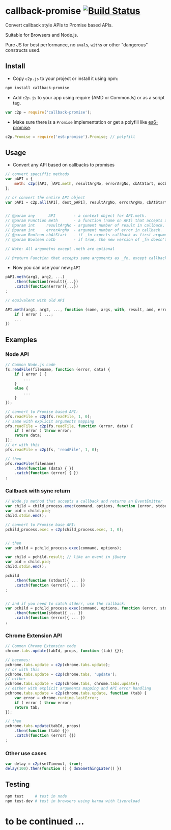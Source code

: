 # callback-promise [![Build Status](https://travis-ci.org/duzun/callback-promise.svg?branch=master)](https://travis-ci.org/duzun/callback-promise)
Convert callback style APIs to Promise based APIs.

Suitable for Browsers and Node.js.

Pure JS for best performance, no `eval`s, `with`s or other "dangerous" constructs used.


## Install

- Copy `c2p.js` to your project or install it using npm:

```sh
npm install callback-promise
```

- Add `c2p.js` to your app using require (AMD or CommonJs) or as a script tag.
```js
var c2p = require('callback-promise');
```

- Make sure there is a `Promise` implementation or get a polyfill like [es6-promise](https://www.npmjs.com/package/es6-promise).

```js
c2p.Promise = require('es6-promise').Promise; // polyfill
```


## Usage

- Convert any API based on callbacks to promises

```js
// convert speciffic methods
var pAPI = {
    meth: c2p([API, ]API.meth, resultArgNo, errorArgNo, cbAtStart, noCb),
};

// or convert the entire API object
var pAPI = c2p.all(API[, dest_pAPI], resultArgNo, errorArgNo, cbAtStart, noCb);


// @param any      API        - a context object for API.meth.
// @param Function meth       - a function (name on API) that accepts a callback argument and optinally other arguments.
// @param int     resultArgNo - argument number of result in callback. If false, all arguments are considered the result.
// @param int     errorArgNo  - argument number of error in callback.
// @param Boolean cbAtStart   - if _fn expects callback as first argument, set this to true.
// @param Boolean noCb        - if true, the new version of _fn doesn't accept the callback argument.

// Note: All argumetns except .meth are optional

// @return Function that accepts same arguments as _fn, except callback, and returns a Promise
```

- Now you can use your new `pAPI`

```js
pAPI.meth(arg1, arg2, ...)
    .then(function(result){...})
    .catch(function(error){...})
;

// equivalent with old API

API.meth(arg1, arg2, ..., function (some, args, with, result, and, error){
    if ( error ) ...;
    ...
})
```


## Examples

### Node API

```js
// Common Node.js code
fs.readFile(filename, function (error, data) {
    if ( error ) {
        ...
    }
    else {
        ...
    }
});

// convert to Promise based API:
pfs.readFile = c2p(fs.readFile, 1, 0);
// same with explicit arguments mapping
pfs.readFile = c2p(fs.readFile, function (error, data) {
    if ( error ) throw error;
    return data;
});
// or with this
pfs.readFile = c2p(fs, 'readFile', 1, 0);

// then
pfs.readFile(filename)
    .then(function (data) { })
    .catch(function (error) { })
;
```

### Callback with sync return

```js
// Node.js method that accepts a callback and returns an EventEmitter
var child = child_process.exec(command, options, function (error, stdout, stderr){ ... });
var pid = child.pid;
child.stdin.end();

// convert to Promise base API:
pchild_process.exec = c2p(child_process.exec, 1, 0);


// then
var pchild = pchild_process.exec(command, options);

var child = pchild.result; // like an event in jQuery
var pid = child.pid;
child.stdin.end();

pchild
    .then(function (stdout){ ... })
    .catch(function (error){ ... })
;


// and if you need to catch stderr, use the callback:
var pchild = pchild_process.exec(command, options, function (error, stdout, stderr){ ... })
    .then(function(stdout){ ... })
    .catch(function (error){ ... })
;

```


### Chrome Extension API

```js
// Common Chrome Extension code
chrome.tabs.update(tabId, props, function (tab) {});

// becomes:
pchrome.tabs.update = c2p(chrome.tabs.update);
// or with this
pchrome.tabs.update = c2p(chrome.tabs, 'update');
// either
pchrome.tabs.update = c2p(chrome.tabs, chrome.tabs.update);
// either with explicit arguments mapping and API error handling
pchrome.tabs.update = c2p(chrome.tabs.update, function (tab) {
    var error = chrome.runtime.lastError;
    if ( error ) throw error;
    return tab;
});

// then
pchrome.tabs.update(tabId, props)
    .then(function (tab) {})
    .catch(function (error) {})
;
```


### Other use cases

```js
var delay = c2p(setTimeout, true);
delay(100).then(function () { doSomethingLater() })
```


## Testing

```sh
npm test     # test in node
npm test-dev # test in browsers using karma with livereload
```


# to be continued ...

